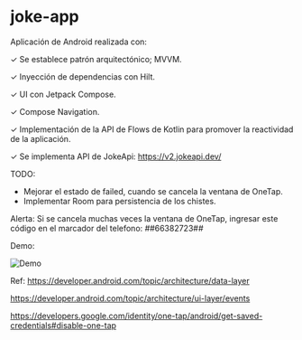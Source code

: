 # joke-app

Aplicación de Android realizada con:

✓ Se establece patrón arquitectónico; MVVM.

✓ Inyección de dependencias con Hilt.

✓ UI con Jetpack Compose.

✓ Compose Navigation.

✓ Implementación de la API de Flows de Kotlin para promover la reactividad de la aplicación.

✓ Se implementa API de JokeApi: https://v2.jokeapi.dev/ 



TODO:
- Mejorar el estado de failed, cuando se cancela la ventana de OneTap.
- Implementar Room para persistencia de los chistes.

Alerta: Si se cancela muchas veces la ventana de OneTap, ingresar este código en el marcador del telefono:  *#*#66382723#*#*



Demo:

![Demo](https://user-images.githubusercontent.com/11370491/190273120-89e3ab46-1bd0-4530-9d84-423cd7a8ab8d.gif)



Ref:
https://developer.android.com/topic/architecture/data-layer

https://developer.android.com/topic/architecture/ui-layer/events

https://developers.google.com/identity/one-tap/android/get-saved-credentials#disable-one-tap
